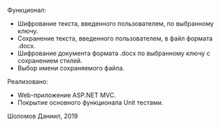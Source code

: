 Функционал:
 - Шифрование текста, введенного пользователем, по выбранному ключу.
 - Сохранение текста, введенного пользователем, в файл формата .docx.
 - Шифрование документа формата .docx по выбранному ключу с сохранением стилей.
 - Выбор имени сохраняемого файла.

Реализовано:
 - Web-приложение ASP.NET MVC.
 - Покрытие основного функционала Unit тестами.

Шоломов Даниил, 2019
